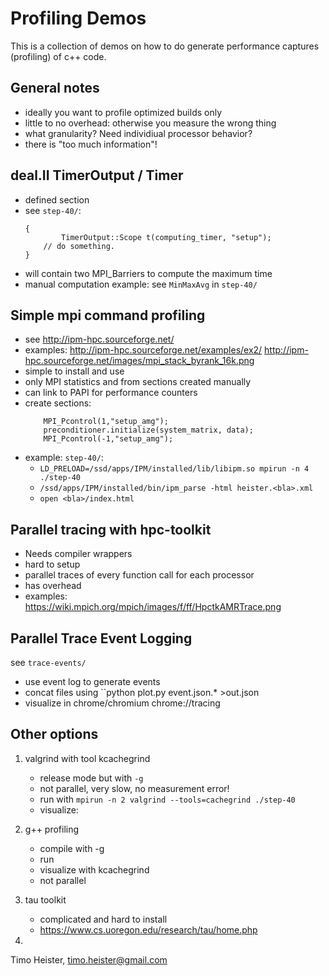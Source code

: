 Profiling Demos
===============

This is a collection of demos on how to do generate performance captures
(profiling) of c++ code.

General notes
-------------

 - ideally you want to profile optimized builds only
 - little to no overhead: otherwise you measure the wrong thing
 - what granularity? Need individiual processor behavior?
 - there is "too much information"!
   
deal.II TimerOutput / Timer
---------------------------

  - defined section
  - see ``step-40/``:
    ```
	{
            TimerOutput::Scope t(computing_timer, "setup");
	    // do something.
	}
    ```
  - will contain two MPI_Barriers to compute the maximum time
  - manual computation example: see ``MinMaxAvg`` in ``step-40/``

Simple mpi command profiling
----------------------------

  - see http://ipm-hpc.sourceforge.net/
  - examples: http://ipm-hpc.sourceforge.net/examples/ex2/ http://ipm-hpc.sourceforge.net/images/mpi_stack_byrank_16k.png
  - simple to install and use
  - only MPI statistics and from sections created manually
  - can link to PAPI for performance counters
  - create sections: 
    ```
        MPI_Pcontrol(1,"setup_amg");
        preconditioner.initialize(system_matrix, data);
        MPI_Pcontrol(-1,"setup_amg");
    ```
  - example: ``step-40/``:
    - ``LD_PRELOAD=/ssd/apps/IPM/installed/lib/libipm.so mpirun -n 4 ./step-40``
    - ``/ssd/apps/IPM/installed/bin/ipm_parse -html heister.<bla>.xml``
    - ``open <bla>/index.html``


Parallel tracing with hpc-toolkit
---------------------------------
   - Needs compiler wrappers
   - hard to setup
   - parallel traces of every function call for each processor
   - has overhead
   - examples: https://wiki.mpich.org/mpich/images/f/ff/HpctkAMRTrace.png



Parallel Trace Event Logging
----------------------------
   
  see ``trace-events/``
  - use event log to generate events
  - concat files using ``python plot.py event.json.* >out.json
  - visualize in chrome/chromium chrome://tracing


Other options
-------------

1. valgrind with tool kcachegrind
   - release mode but with ``-g``
   - not parallel, very slow, no measurement error!
   - run with ``mpirun -n 2 valgrind --tools=cachegrind ./step-40``
   - visualize: 

2. g++ profiling
   - compile with -g
   - run
   - visualize with kcachegrind
   - not parallel

3. tau toolkit
   - complicated and hard to install
   - https://www.cs.uoregon.edu/research/tau/home.php

4. 


Timo Heister, timo.heister@gmail.com